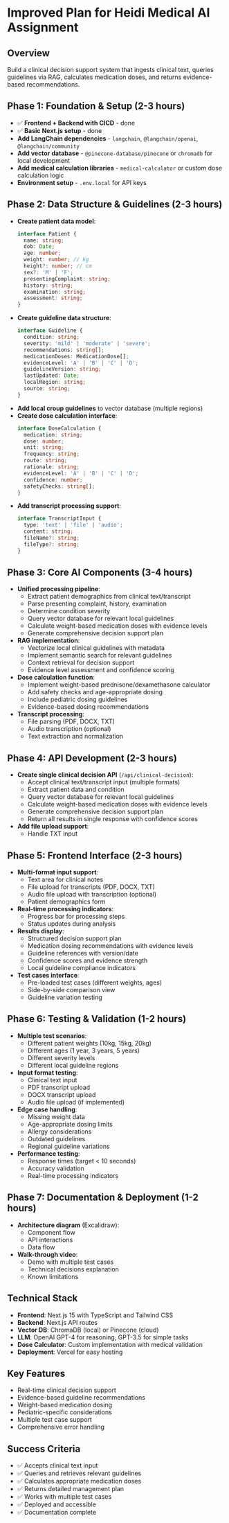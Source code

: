 # Improved Plan for Heidi Medical AI Assignment

## Overview
Build a clinical decision support system that ingests clinical text, queries guidelines via RAG, calculates medication doses, and returns evidence-based recommendations.

## Phase 1: Foundation & Setup (2-3 hours)
- ✅ **Frontend + Backend with CICD** - done
- ✅ **Basic Next.js setup** - done
- **Add LangChain dependencies** - `langchain`, `@langchain/openai`, `@langchain/community`
- **Add vector database** - `@pinecone-database/pinecone` or `chromadb` for local development
- **Add medical calculation libraries** - `medical-calculator` or custom dose calculation logic
- **Environment setup** - `.env.local` for API keys

## Phase 2: Data Structure & Guidelines (2-3 hours)
- **Create patient data model**:
  ```typescript
  interface Patient {
    name: string;
    dob: Date;
    age: number;
    weight: number; // kg
    height?: number; // cm
    sex?: 'M' | 'F';
    presentingComplaint: string;
    history: string;
    examination: string;
    assessment: string;
  }
  ```
- **Create guideline data structure**:
  ```typescript
  interface Guideline {
    condition: string;
    severity: 'mild' | 'moderate' | 'severe';
    recommendations: string[];
    medicationDoses: MedicationDose[];
    evidenceLevel: 'A' | 'B' | 'C' | 'D';
    guidelineVersion: string;
    lastUpdated: Date;
    localRegion: string;
    source: string;
  }
  ```
- **Add local croup guidelines** to vector database (multiple regions)
- **Create dose calculation interface**:
  ```typescript
  interface DoseCalculation {
    medication: string;
    dose: number;
    unit: string;
    frequency: string;
    route: string;
    rationale: string;
    evidenceLevel: 'A' | 'B' | 'C' | 'D';
    confidence: number;
    safetyChecks: string[];
  }
  ```
- **Add transcript processing support**:
  ```typescript
  interface TranscriptInput {
    type: 'text' | 'file' | 'audio';
    content: string;
    fileName?: string;
    fileType?: string;
  }
  ```

## Phase 3: Core AI Components (3-4 hours)
- **Unified processing pipeline**:
  - Extract patient demographics from clinical text/transcript
  - Parse presenting complaint, history, examination
  - Determine condition severity
  - Query vector database for relevant local guidelines
  - Calculate weight-based medication doses with evidence levels
  - Generate comprehensive decision support plan
- **RAG implementation**:
  - Vectorize local clinical guidelines with metadata
  - Implement semantic search for relevant guidelines
  - Context retrieval for decision support
  - Evidence level assessment and confidence scoring
- **Dose calculation function**:
  - Implement weight-based prednisone/dexamethasone calculator
  - Add safety checks and age-appropriate dosing
  - Include pediatric dosing guidelines
  - Evidence-based dosing recommendations
- **Transcript processing**:
  - File parsing (PDF, DOCX, TXT)
  - Audio transcription (optional)
  - Text extraction and normalization

## Phase 4: API Development (2-3 hours)
- **Create single clinical decision API** (`/api/clinical-decision`):
  - Accept clinical text/transcript input (multiple formats)
  - Extract patient data and condition
  - Query vector database for relevant local guidelines
  - Calculate weight-based medication doses with evidence levels
  - Generate comprehensive decision support plan
  - Return all results in single response with confidence scores
- **Add file upload support**:
  - Handle TXT input

## Phase 5: Frontend Interface (2-3 hours)
- **Multi-format input support**:
  - Text area for clinical notes
  - File upload for transcripts (PDF, DOCX, TXT)
  - Audio file upload with transcription (optional)
  - Patient demographics form
- **Real-time processing indicators**:
  - Progress bar for processing steps
  - Status updates during analysis
- **Results display**:
  - Structured decision support plan
  - Medication dosing recommendations with evidence levels
  - Guideline references with version/date
  - Confidence scores and evidence strength
  - Local guideline compliance indicators
- **Test cases interface**:
  - Pre-loaded test cases (different weights, ages)
  - Side-by-side comparison view
  - Guideline variation testing

## Phase 6: Testing & Validation (1-2 hours)
- **Multiple test scenarios**:
  - Different patient weights (10kg, 15kg, 20kg)
  - Different ages (1 year, 3 years, 5 years)
  - Different severity levels
  - Different local guideline regions
- **Input format testing**:
  - Clinical text input
  - PDF transcript upload
  - DOCX transcript upload
  - Audio file upload (if implemented)
- **Edge case handling**:
  - Missing weight data
  - Age-appropriate dosing limits
  - Allergy considerations
  - Outdated guidelines
  - Regional guideline variations
- **Performance testing**:
  - Response times (target < 10 seconds)
  - Accuracy validation
  - Real-time processing indicators

## Phase 7: Documentation & Deployment (1-2 hours)
- **Architecture diagram** (Excalidraw):
  - Component flow
  - API interactions
  - Data flow
- **Walk-through video**:
  - Demo with multiple test cases
  - Technical decisions explanation
  - Known limitations

## Technical Stack
- **Frontend**: Next.js 15 with TypeScript and Tailwind CSS
- **Backend**: Next.js API routes
- **Vector DB**: ChromaDB (local) or Pinecone (cloud)
- **LLM**: OpenAI GPT-4 for reasoning, GPT-3.5 for simple tasks
- **Dose Calculator**: Custom implementation with medical validation
- **Deployment**: Vercel for easy hosting

## Key Features
- Real-time clinical decision support
- Evidence-based guideline recommendations
- Weight-based medication dosing
- Pediatric-specific considerations
- Multiple test case support
- Comprehensive error handling

## Success Criteria
- ✅ Accepts clinical text input
- ✅ Queries and retrieves relevant guidelines
- ✅ Calculates appropriate medication doses
- ✅ Returns detailed management plan
- ✅ Works with multiple test cases
- ✅ Deployed and accessible
- ✅ Documentation complete 
